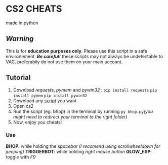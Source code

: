 # CS2 CHEATS
made in python

## _Warning_
This is for **education purposes only**. Please use this script in a safe environement. **_Be careful!_** these scripts may not always be undetectable to VAC, preferabily do not use them on your main account.

## Tutorial
1. Download _requests_, _pymem_ and _pywin32_ : 
   ```pip install requests```
   ``` pip install pymem ```
   ``` pip install pywin32 ```
3. Download any [script](https://github.com/mybRset/python-cheats-cs2) you want
4. Open cs2
5. Run the script (eg. bhop) in the terminal by running ``` py bhop.py ```_(you might need to redirect your terminal to the right folder)_
6. Now, enjoy you cheats!

### Use
**BHOP**: while holding the _spacebar_ _(I recomend using scrollwheeldown for jumping)_
**TRIGGERBOT**: while holding _right mouse button_
**GLOW_ESP**: toggle with _F9_


